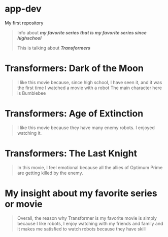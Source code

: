 # app-dev
My first repository

>Info about ***my favorite series*** ***that is my favorite series since highschool***
>
>This is talking about ***Transformers***
>
# Transformers: Dark of the Moon
>I like this movie because, since high school, I have seen it, and it was the first time I watched a movie with a robot
>The main character here is Bumblebee
>
# Transformers: Age of Extinction
>I like this movie because they have many enemy robots. I enjoyed watching it.
>
# Transformers: The Last Knight
>In this movie, I feel emotional because all the allies of Optimum Prime are getting killed by the enemy.
>
# My insight about my favorite series or movie
>Overall, the reason why Transformer is my favorite movie is simply because I like robots, I enjoy watching with my friends and family and it makes me satisfied to watch robots because they have skill
